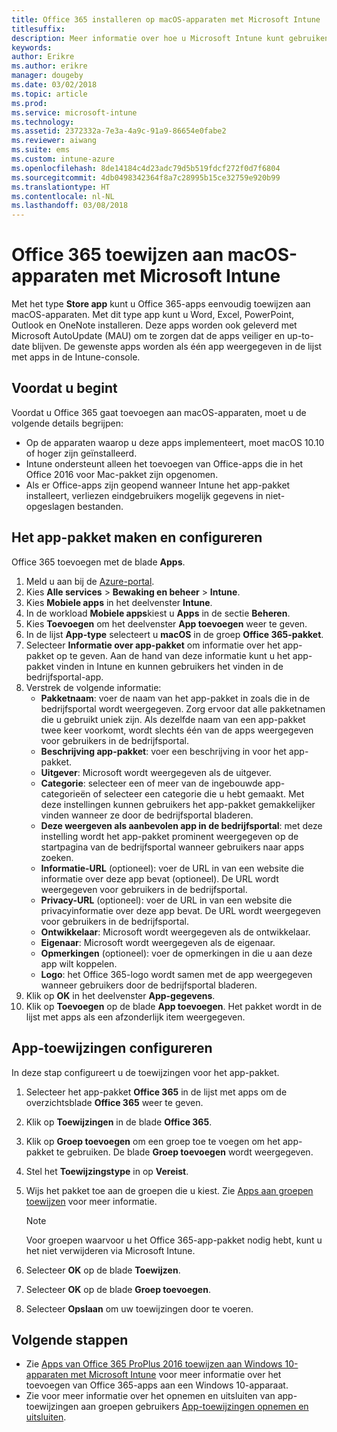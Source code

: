 ```yaml
---
title: Office 365 installeren op macOS-apparaten met Microsoft Intune
titlesuffix: 
description: Meer informatie over hoe u Microsoft Intune kunt gebruiken om Office 365-apps op macOS-apparaten te installeren.
keywords: 
author: Erikre
ms.author: erikre
manager: dougeby
ms.date: 03/02/2018
ms.topic: article
ms.prod: 
ms.service: microsoft-intune
ms.technology: 
ms.assetid: 2372332a-7e3a-4a9c-91a9-86654e0fabe2
ms.reviewer: aiwang
ms.suite: ems
ms.custom: intune-azure
ms.openlocfilehash: 8de14184c4d23adc79d5b519fdcf272f0d7f6804
ms.sourcegitcommit: 4db0498342364f8a7c28995b15ce32759e920b99
ms.translationtype: HT
ms.contentlocale: nl-NL
ms.lasthandoff: 03/08/2018
---
```

# <a name="how-to-assign-office-365-to-macos-devices-with-microsoft-intune"></a>Office 365 toewijzen aan macOS-apparaten met Microsoft Intune

Met het type **Store app** kunt u Office 365-apps eenvoudig toewijzen aan macOS-apparaten. Met dit type app kunt u Word, Excel, PowerPoint, Outlook en OneNote installeren. Deze apps worden ook geleverd met Microsoft AutoUpdate (MAU) om te zorgen dat de apps veiliger en up-to-date blijven. De gewenste apps worden als één app weergegeven in de lijst met apps in de Intune-console.


## <a name="before-you-start"></a>Voordat u begint

Voordat u Office 365 gaat toevoegen aan macOS-apparaten, moet u de volgende details begrijpen:

- Op de apparaten waarop u deze apps implementeert, moet macOS 10.10 of hoger zijn geïnstalleerd.
- Intune ondersteunt alleen het toevoegen van Office-apps die in het Office 2016 voor Mac-pakket zijn opgenomen.
- Als er Office-apps zijn geopend wanneer Intune het app-pakket installeert, verliezen eindgebruikers mogelijk gegevens in niet-opgeslagen bestanden.

## <a name="create-and-configure-the-app-suite"></a>Het app-pakket maken en configureren

Office 365 toevoegen met de blade **Apps**.
1. Meld u aan bij de [Azure-portal](https://portal.azure.com).
2. Kies **Alle services** > **Bewaking en beheer** > **Intune**.
3. Kies **Mobiele apps** in het deelvenster **Intune**.
4. In de workload **Mobiele apps**kiest u **Apps** in de sectie **Beheren**. 
5. Kies **Toevoegen** om het deelvenster **App toevoegen** weer te geven.
6. In de lijst **App-type** selecteert u **macOS** in de groep **Office 365-pakket**.
7. Selecteer **Informatie over app-pakket** om informatie over het app-pakket op te geven. Aan de hand van deze informatie kunt u het app-pakket vinden in Intune en kunnen gebruikers het vinden in de bedrijfsportal-app.
8.  Verstrek de volgende informatie:
    - **Pakketnaam**: voer de naam van het app-pakket in zoals die in de bedrijfsportal wordt weergegeven. Zorg ervoor dat alle pakketnamen die u gebruikt uniek zijn. Als dezelfde naam van een app-pakket twee keer voorkomt, wordt slechts één van de apps weergegeven voor gebruikers in de bedrijfsportal.
    - **Beschrijving app-pakket**: voer een beschrijving in voor het app-pakket.
    - **Uitgever**: Microsoft wordt weergegeven als de uitgever.
    - **Categorie**: selecteer een of meer van de ingebouwde app-categorieën of selecteer een categorie die u hebt gemaakt. Met deze instellingen kunnen gebruikers het app-pakket gemakkelijker vinden wanneer ze door de bedrijfsportal bladeren.
    - **Deze weergeven als aanbevolen app in de bedrijfsportal**: met deze instelling wordt het app-pakket prominent weergegeven op de startpagina van de bedrijfsportal wanneer gebruikers naar apps zoeken.
    - **Informatie-URL** (optioneel): voer de URL in van een website die informatie over deze app bevat (optioneel). De URL wordt weergegeven voor gebruikers in de bedrijfsportal.
    - **Privacy-URL** (optioneel): voer de URL in van een website die privacyinformatie over deze app bevat. De URL wordt weergegeven voor gebruikers in de bedrijfsportal.
    - **Ontwikkelaar**: Microsoft wordt weergegeven als de ontwikkelaar.
    - **Eigenaar**: Microsoft wordt weergegeven als de eigenaar.
    - **Opmerkingen** (optioneel): voer de opmerkingen in die u aan deze app wilt koppelen.
    - **Logo**: het Office 365-logo wordt samen met de app weergegeven wanneer gebruikers door de bedrijfsportal bladeren.
9.  Klik op **OK** in het deelvenster **App-gegevens**.
10. Klik op **Toevoegen** op de blade **App toevoegen**.
    Het pakket wordt in de lijst met apps als een afzonderlijk item weergegeven.

## <a name="configure-app-assignments"></a>App-toewijzingen configureren

In deze stap configureert u de toewijzingen voor het app-pakket. 

1. Selecteer het app-pakket **Office 365** in de lijst met apps om de overzichtsblade **Office 365** weer te geven.
2. Klik op **Toewijzingen** in de blade **Office 365**.
3. Klik op **Groep toevoegen** om een groep toe te voegen om het app-pakket te gebruiken. De blade **Groep toevoegen** wordt weergegeven.
3. Stel het **Toewijzingstype** in op **Vereist**.
4. Wijs het pakket toe aan de groepen die u kiest. Zie [Apps aan groepen toewijzen](apps-deploy.md) voor meer informatie.

    >[!Note]
    > Voor groepen waarvoor u het Office 365-app-pakket nodig hebt, kunt u het niet verwijderen via Microsoft Intune.

5. Selecteer **OK** op de blade **Toewijzen**.
6. Selecteer **OK** op de blade **Groep toevoegen**.
7. Selecteer **Opslaan** om uw toewijzingen door te voeren.

## <a name="next-steps"></a>Volgende stappen

- Zie [Apps van Office 365 ProPlus 2016 toewijzen aan Windows 10-apparaten met Microsoft Intune](apps-add-office365.md) voor meer informatie over het toevoegen van Office 365-apps aan een Windows 10-apparaat.
- Zie voor meer informatie over het opnemen en uitsluiten van app-toewijzingen aan groepen gebruikers [App-toewijzingen opnemen en uitsluiten](apps-inc-exl-assignments.md).
